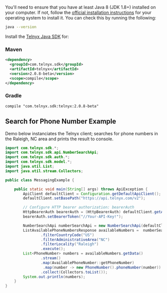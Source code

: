 You'll need to ensure that you have at least Java 8 (JDK 1.8+) installed on your computer. If not, follow the [official installation instructions](https://www.java.com/en/download/) for your operating system to install it. You can check this by running the following:

```bash
java --version
```

Install the [Telnyx Java SDK](https://github.com/team-telnyx/telnyx-java/tree/v2) for:

### Maven

```xml
<dependency>
  <groupId>com.telnyx.sdk</groupId>
  <artifactId>telnyx</artifactId>
  <version>2.0.8-beta</version>
  <scope>compile</scope>
</dependency>
```

### Gradle

```
compile "com.telnyx.sdk:telnyx:2.0.8-beta"
```

## Search for Phone Number Example

Demo below instanciates the Telnyx client; searches for phone numbers in the Raleigh, NC area and prints the result to console.

```java
import com.telnyx.sdk.*;
import com.telnyx.sdk.api.NumberSearchApi;
import com.telnyx.sdk.auth.*;
import com.telnyx.sdk.model.*;
import java.util.List;
import java.util.stream.Collectors;

public class MessagingExample {

    public static void main(String[] args) throws ApiException {
        ApiClient defaultClient = Configuration.getDefaultApiClient();
        defaultClient.setBasePath("https://api.telnyx.com/v2");

        // Configure HTTP bearer authorization: bearerAuth
        HttpBearerAuth bearerAuth = (HttpBearerAuth) defaultClient.getAuthentication("bearerAuth");
        bearerAuth.setBearerToken("//Your-API-Key!");

        NumberSearchApi numberSearchApi = new NumberSearchApi(defaultClient);
        ListAvailablePhoneNumbersResponse availableNumbers =  numberSearchApi.listAvailablePhoneNumbers()
                .filterCountryCode("US")
                .filterAdministrativeArea("NC")
                .filterLocality("Raleigh")
                .execute();
        List<PhoneNumber> numbers = availableNumbers.getData()
                .stream()
                .map(AvailablePhoneNumber::getPhoneNumber)
                 .map(number -> new PhoneNumber().phoneNumber(number))
                .collect(Collectors.toList());
        System.out.println(numbers);
    }
}

```
